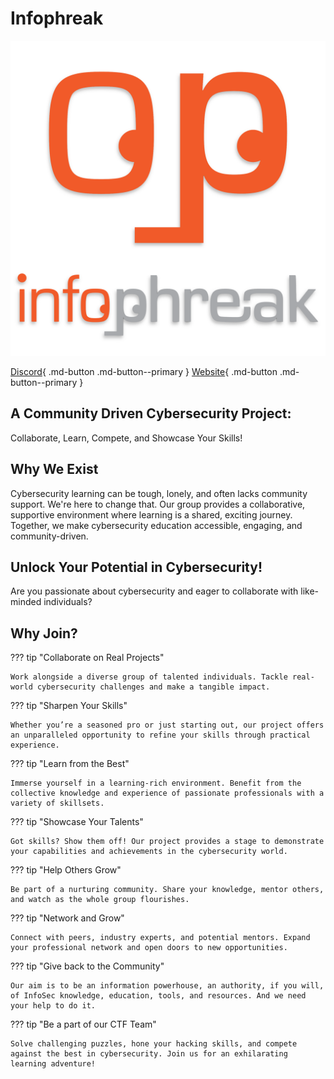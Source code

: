 # Infophreak

![](../assets/infophreak-22%20trans.png)

[Discord](https://discord.gg/infophreak){ .md-button .md-button--primary } [Website](https://infophreak.com){ .md-button .md-button--primary }

## A Community Driven Cybersecurity Project:

Collaborate, Learn, Compete, and Showcase Your Skills!

## Why We Exist

Cybersecurity learning can be tough, lonely, and often lacks community support. We're here to change that. Our group provides a collaborative, supportive environment where learning is a shared, exciting journey. Together, we make cybersecurity education accessible, engaging, and community-driven.

## Unlock Your Potential in Cybersecurity!

Are you passionate about cybersecurity and eager to collaborate with like-minded individuals?

## Why Join?

??? tip "Collaborate on Real Projects"

    Work alongside a diverse group of talented individuals. Tackle real-world cybersecurity challenges and make a tangible impact.

??? tip "Sharpen Your Skills"

    Whether you’re a seasoned pro or just starting out, our project offers an unparalleled opportunity to refine your skills through practical experience.

??? tip "Learn from the Best"

    Immerse yourself in a learning-rich environment. Benefit from the collective knowledge and experience of passionate professionals with a variety of skillsets.

??? tip "Showcase Your Talents"

    Got skills? Show them off! Our project provides a stage to demonstrate your capabilities and achievements in the cybersecurity world.

??? tip "Help Others Grow"

    Be part of a nurturing community. Share your knowledge, mentor others, and watch as the whole group flourishes.

??? tip "Network and Grow"

    Connect with peers, industry experts, and potential mentors. Expand your professional network and open doors to new opportunities.

??? tip "Give back to the Community"

    Our aim is to be an information powerhouse, an authority, if you will, of InfoSec knowledge, education, tools, and resources. And we need your help to do it.

??? tip "Be a part of our CTF Team"

    Solve challenging puzzles, hone your hacking skills, and compete against the best in cybersecurity. Join us for an exhilarating learning adventure!